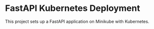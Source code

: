 # FastAPI Kubernetes Deployment

This project sets up a FastAPI application on Minikube with Kubernetes.